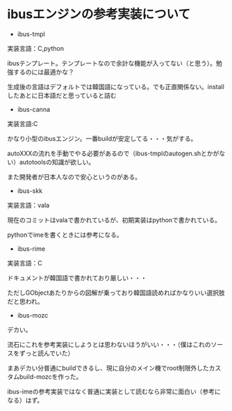 # ibusエンジンの参考実装について

* ibus-tmpl

実装言語：C,python

ibusテンプレート。テンプレートなので余計な機能が入ってない（と思う）。勉強するのには最適かな？

生成後の言語はデフォルトでは韓国語になっている。でも正直関係ない。installしたあとに日本語だと思っていると詰む

* ibus-canna

実装言語:C

かなり小型のibusエンジン。一番buildが安定してる・・・気がする。

autoXXXの流れを手動でやる必要があるので（ibus-tmplのautogen.shとかがない）autotoolsの知識が欲しい。

また開発者が日本人なので安心というのがある。

* ibus-skk

実装言語：vala

現在のコミットはvalaで書かれているが、初期実装はpythonで書かれている。

pythonでimeを書くときには参考になる。

* ibus-rime

実装言語：C

ドキュメントが韓国語で書かれており厳しい・・・

ただしGObjectあたりからの図解が乗っており韓国語読めればかなりいい選択肢だと思われ。

* ibus-mozc

デカい。

流石にこれを参考実装にしようとは思わないほうがいい・・・（僕はこれのソースをずっと読んでいた）

まあデカい分普通にbuildできるし、現に自分のメイン機でroot制限外したカスタムbuild-mozcを作った。

ibus-imeの参考実装ではなく普通に実装として読むなら非常に面白い（参考になる）はず。